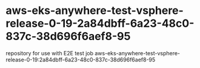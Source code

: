 # aws-eks-anywhere-test-vsphere-release-0-19-2a84dbff-6a23-48c0-837c-38d696f6aef8-95
repository for use with E2E test job aws-eks-anywhere-test-vsphere-release-0-19:2a84dbff-6a23-48c0-837c-38d696f6aef8-95

